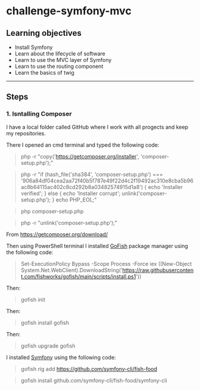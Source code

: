 # challenge-symfony-mvc

## Learning objectives
* Install Symfony
* Learn about the lifecycle of software
* Learn to use the MVC layer of Symfony
* Learn to use the routing component
* Learn the basics of twig

----
## Steps

### 1. Isntalling Composer
I have a local folder called GitHub where I work with all progects and keep my repositories.

There I opened an cmd terminal and typed the following code:

>php -r "copy('https://getcomposer.org/installer', 'composer-setup.php');"

>php -r "if (hash_file('sha384', 'composer-setup.php') === '906a84df04cea2aa72f40b5f787e49f22d4c2f19492ac310e8cba5b96ac8b64115ac402c8cd292b8a03482574915d1a8') { echo 'Installer verified'; } else { echo 'Installer corrupt'; unlink('composer-setup.php'); } echo PHP_EOL;"

>php composer-setup.php

>php -r "unlink('composer-setup.php');"

From https://getcomposer.org/download/

Then using PowerShell terminal I installed [GoFish](https://gofi.sh/#install) package manager using the following code:

>Set-ExecutionPolicy Bypass -Scope Process -Force
iex ((New-Object System.Net.WebClient).DownloadString('https://raw.githubusercontent.com/fishworks/gofish/main/scripts/install.ps1'))

Then:
>gofish init

Then: 
>gofish install gofish

Then:
>gofish upgrade gofish

I installed [Symfony](https://symfony.com/download) using the following code:

> gofish rig add https://github.com/symfony-cli/fish-food

>gofish install github.com/symfony-cli/fish-food/symfony-cli